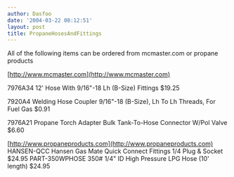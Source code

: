 ```yaml
---
author: Dasfoo
date: '2004-03-22 08:12:51'
layout: post
title: PropaneHosesAndFittings
---
```


All of the following items can be ordered from mcmaster.com or propane products

[http://www.mcmaster.com](http://www.mcmaster.com)

7976A34    12' Hose With 9/16"-18 Lh (B-Size) Fittings                             $19.25
 
7920A4     Welding Hose Coupler 9/16"-18 (B-Size), Lh To Lh Threads, For Fuel Gas   $0.91
 
7976A21    Propane Torch Adapter Bulk Tank-To-Hose Connector W/Pol Valve            $6.60
 
[http://www.propaneproducts.com](http://www.propaneproducts.com)
HANSEN-QCC Hansen Gas Mate Quick Connect Fittings 1/4 Plug & Socket                $24.95
PART-350WPHOSE 350# 1/4" ID High Pressure LPG Hose (10' length)                    $24.95

  
 
